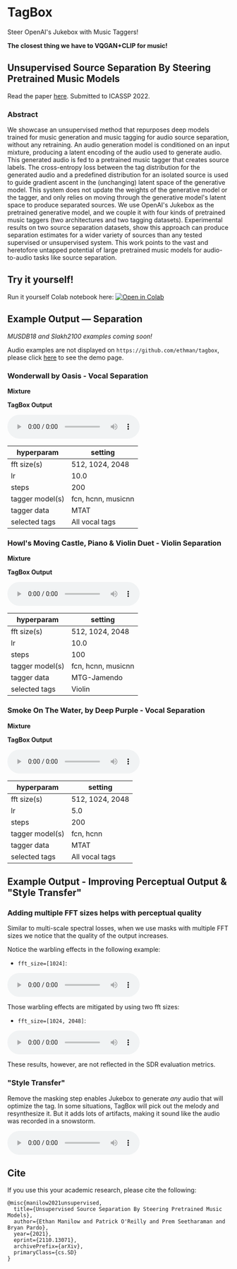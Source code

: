 # TagBox


Steer OpenAI's Jukebox with Music Taggers!

**The closest thing we have to VQGAN+CLIP for music!**

## Unsupervised Source Separation By Steering Pretrained Music Models

Read the paper [here](https://arxiv.org/abs/2110.13071). Submitted to ICASSP 2022.

### Abstract

We showcase an unsupervised method that repurposes deep models trained for music
generation and music tagging for audio source separation, without any retraining.
An audio generation model is conditioned on an input mixture, producing a latent
encoding of the audio used to generate audio. This generated audio is fed to a
pretrained music tagger that creates source labels. The cross-entropy loss
between the tag distribution for the generated audio and a predefined distribution
for an isolated source is used to guide gradient ascent in the (unchanging)
latent space of the generative model. This system does not update the weights of
the generative model or the tagger, and only relies on moving through the
generative model's latent space to produce separated sources. We use OpenAI's
Jukebox as the pretrained generative model, and we couple it with four kinds of
pretrained music taggers (two architectures and two tagging datasets).
Experimental results on two source separation datasets, show this approach can
produce separation estimates for a wider variety of sources than any tested
supervised or unsupervised system. This work points to the vast and heretofore
untapped potential of large pretrained music models for audio-to-audio tasks
like source separation. 


## Try it yourself!


Run it yourself Colab notebook here: [![Open in Colab](https://colab.research.google.com/assets/colab-badge.svg)](https://colab.research.google.com/github/ethman/tagbox)


## Example Output — Separation

*MUSDB18 and Slakh2100 examples coming soon!*  

Audio examples are not displayed on `https://github.com/ethman/tagbox`, please
click [here](https://ethman.github.io/tagbox/) to see the demo page.

### Wonderwall by Oasis - Vocal Separation

**Mixture**

**TagBox Output**

<audio controls> <source src="examples/wonderwall/ww_vox.wav" type="audio/wav"> </audio>

| hyperparam      | setting                  |
|-----------------|--------------------------|
| fft size(s)     |  512, 1024, 2048         |
| lr              |  10.0                    |
| steps           |  200                     |
| tagger model(s) |  fcn, hcnn, musicnn      |
| tagger data     |  MTAT                    |
| selected tags   |  All vocal tags          |

### Howl's Moving Castle, Piano & Violin Duet - Violin Separation

**Mixture**

**TagBox Output**

<audio controls> <source src="examples/howls_castle/howl_str.wav" type="audio/wav"> </audio>

| hyperparam      | setting                  |
|-----------------|--------------------------|
| fft size(s)     |  512, 1024, 2048         |
| lr              |  10.0                    |
| steps           |  100                     |
| tagger model(s) |  fcn, hcnn, musicnn      |
| tagger data     |  MTG-Jamendo             |
| selected tags   |  Violin                  |

### Smoke On The Water, by Deep Purple - Vocal Separation

**Mixture**

**TagBox Output**

<audio controls> <source src="examples/smoke_on_the_water/soow_vox.wav" type="audio/wav"> </audio>

| hyperparam      | setting                  |
|-----------------|--------------------------|
| fft size(s)     |  512, 1024, 2048         |
| lr              |  5.0                     |
| steps           |  200                     |
| tagger model(s) |  fcn, hcnn               |
| tagger data     |  MTAT                    |
| selected tags   |  All vocal tags          |


## Example Output - Improving Perceptual Output & "Style Transfer"

### Adding multiple FFT sizes helps with perceptual quality

Similar to multi-scale spectral losses, when we use masks with multiple FFT sizes
we notice that the quality of the output increases.

Notice the warbling effects in the following example:

- `fft_size=[1024]`:

<audio controls> <source src="examples/james_may_broken/jm_ex1.wav" type="audio/wav"> </audio>


Those warbling effects are mitigated by using two fft sizes:

- `fft_size=[1024, 2048]`:

<audio controls> <source src="examples/james_may_broken/jm_ex2.wav" type="audio/wav"> </audio>

These results, however, are not reflected in the SDR evaluation metrics.


### "Style Transfer"

Remove the masking step enables Jukebox to generate *any* audio that will optimize the
tag. In some situations, TagBox will pick out the melody and resynthesize it. But
it adds lots of artifacts, making it sound like the audio was recorded in a snowstorm.

<audio controls> <source src="examples/james_may_dont_look_back/jm_ex3_st.wav" type="audio/wav"> </audio>

## Cite

If you use this your academic research, please cite the following:

    @misc{manilow2021unsupervised,
      title={Unsupervised Source Separation By Steering Pretrained Music Models}, 
      author={Ethan Manilow and Patrick O'Reilly and Prem Seetharaman and Bryan Pardo},
      year={2021},
      eprint={2110.13071},
      archivePrefix={arXiv},
      primaryClass={cs.SD}
    }
